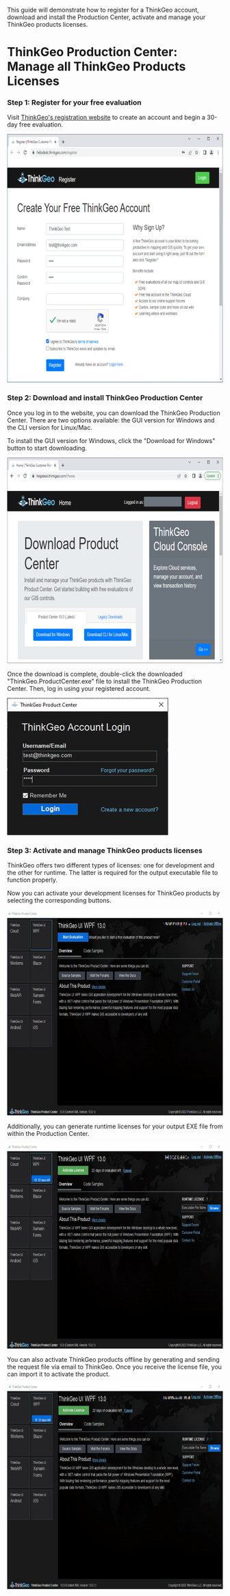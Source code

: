 This guide will demonstrate how to register for a ThinkGeo account, download and install the Production Center,  activate and manage your ThinkGeo products licenses.

# ThinkGeo Production Center: Manage all ThinkGeo Products Licenses

### Step 1: Register for your free evaluation

Visit [ThinkGeo's registration website](https://helpdesk.thinkgeo.com/register) to create an account and begin a 30-day free evaluation. 

<img src="./assets/Create_ThinkGeo_Account.png"  width="720" height="580">

### Step 2: Download and install ThinkGeo Production Center

Once you log in to the website, you can download the ThinkGeo Production Center. There are two options available: the GUI version for Windows and the CLI version for Linux/Mac.

To install the GUI version for Windows, click the "Download for Windows" button to start downloading.  

<img src="./assets/Download_Production_Center.png" width="720" height="480">

Once the download is complete, double-click the downloaded "ThinkGeo.ProductCenter.exe" file to install the ThinkGeo Production Center. Then, log in using your registered account.

![Download Production Center](./assets/ThinkGeo_Account_Login_ScreenShot.png "Download Production Center")

### Step 3: Activate and manage ThinkGeo products licenses

ThinkGeo offers two different types of licenses: one for development and the other for runtime. The latter is required for the output executable file to function properly.

Now you can activate your development licenses for ThinkGeo products by selecting the corresponding buttons. 

<img src="./assets/Activate_Development_License_ScreenShot.gif" width="820" height="480">

Additionally, you can generate runtime licenses for your output EXE file from within the Production Center. 

<img src="./assets/Generate_Runtime_License_ScreenShot.gif" width="820" height="480">

You can also activate ThinkGeo products offline by generating and sending the request file via email to ThinkGeo. Once you receive the license file, you can import it to activate the product.

<img src="./assets/Activate_Offline_License_ScreenShot.gif" width="820" height="480">

